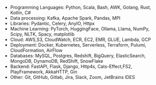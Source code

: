 - Programming Languages: Python, Scala, Bash, AWK, Golang, Rust,  Kotlin,  C#
- Data processing: Kafka, Apache Spark, Pandas, MPI
- Libraries: Pydantic, Celery, AnyIO, Httpx
- Machine Learning: PyTorch, HuggingFace, Ollama, Llama, NumPy, Scipy, NLTK, Spacy, matplotlib
- Cloud: AWS,S3, CloudWatch, ECR, EC2, EMR, GLUE, Lambda, GCP
- Deployment:  Docker, Kubernetes, Serverless, Terraform, Pulumi, CloudFormation, AirFlow
- Databases: MySQL, Postgres, Redshift, BigQuery, ElasticSearch, MongoDB, DynamoDB, RedShift, SnowFlake
- Backend: FastAPI, Flask, Django, Http4s, Cats-Effect,FS2, PlayFramework, AkkaHTTP, Gin
- Other: Git, GitHub, Gitlab, Jira, Slack, Zoom, JetBrains IDES